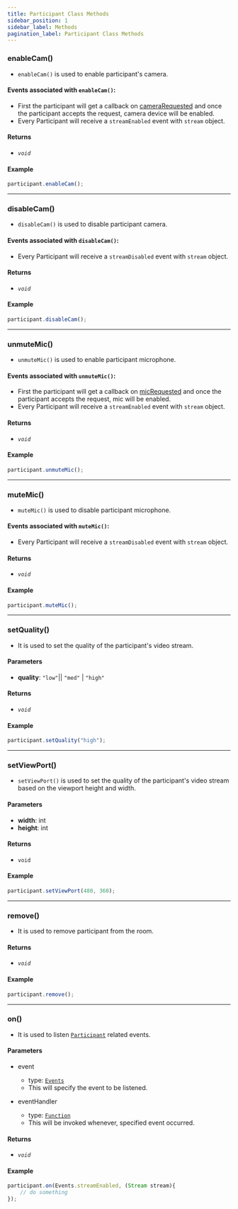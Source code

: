 ```yaml
---
title: Participant Class Methods
sidebar_position: 1
sidebar_label: Methods
pagination_label: Participant Class Methods
---
```


<div class="sdk-api-ref-only-h4">

### enableCam()

- `enableCam()` is used to enable participant's camera.

#### Events associated with `enableCam()`:

- First the participant will get a callback on [cameraRequested](../room-class/events#camerarequested) and once the participant accepts the request, camera device will be enabled.
- Every Participant will receive a `streamEnabled` event with `stream` object.

#### Returns

- _`void`_

#### Example

```js
participant.enableCam();
```

---

### disableCam()

- `disableCam()` is used to disable participant camera.

#### Events associated with `disableCam()`:

- Every Participant will receive a `streamDisabled` event with `stream` object.

#### Returns

- _`void`_

#### Example

```js
participant.disableCam();
```

---

### unmuteMic()

- `unmuteMic()` is used to enable participant microphone.

#### Events associated with `unmuteMic()`:

- First the participant will get a callback on [micRequested](../room-class/events#micrequested) and once the participant accepts the request, mic will be enabled.
- Every Participant will receive a `streamEnabled` event with `stream` object.

#### Returns

- _`void`_

#### Example

```js
participant.unmuteMic();
```

---

### muteMic()

- `muteMic()` is used to disable participant microphone.

#### Events associated with `muteMic()`:

- Every Participant will receive a `streamDisabled` event with `stream` object.

#### Returns

- _`void`_

#### Example

```js
participant.muteMic();
```

---

### setQuality()

- It is used to set the quality of the participant's video stream.

#### Parameters

- **quality**: `"low"`|| `"med"` | `"high"`

#### Returns

- _`void`_

#### Example

```js
participant.setQuality("high");
```

---

### setViewPort()

- `setViewPort()` is used to set the quality of the participant's video stream based on the viewport height and width.

#### Parameters

- **width**: int
- **height**: int

#### Returns

- `void`

#### Example

```js
participant.setViewPort(480, 360);
```

---

### remove()

- It is used to remove participant from the room.

#### Returns

- _`void`_

#### Example

```js
participant.remove();
```

---

### on()

- It is used to listen [`Participant`](introduction) related events.

#### Parameters

- event

  - type: [`Events`](events)
  - This will specify the event to be listened.

- eventHandler
  - type: [`Function`](https://api.dart.dev/stable/2.15.1/dart-core/Function-class.html)
  - This will be invoked whenever, specified event occurred.

#### Returns

- _`void`_

#### Example

```js
participant.on(Events.streamEnabled, (Stream stream){
    // do something
});
```

</div>
